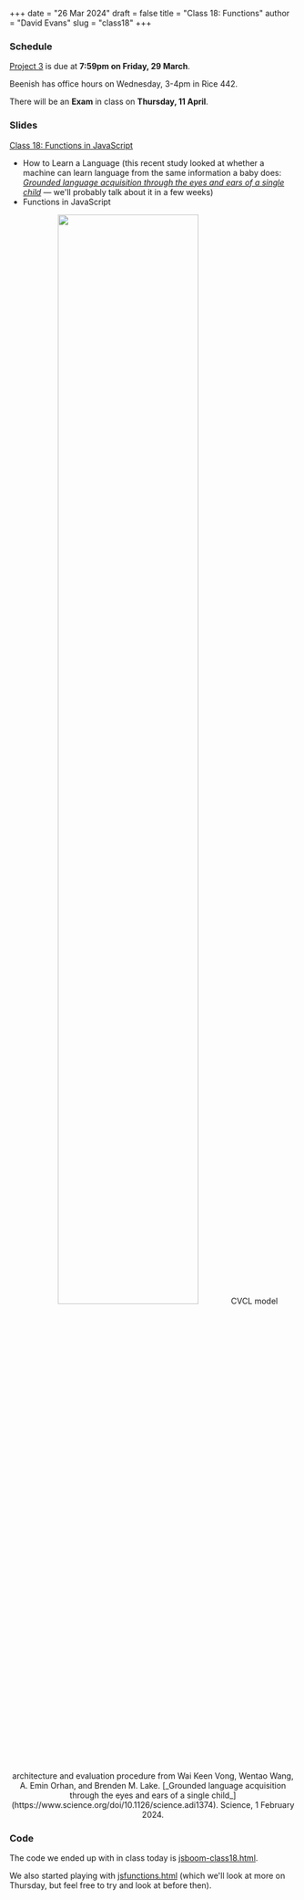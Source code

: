 +++
date = "26 Mar 2024"
draft = false
title = "Class 18: Functions"
author = "David Evans"
slug = "class18"
+++

### Schedule

[Project 3](/project3) is due at **7:59pm on Friday, 29 March**.

Beenish has office hours on Wednesday, 3-4pm in Rice 442.

There will be an **Exam** in class on **Thursday, 11 April**.

### Slides

[Class 18: Functions in JavaScript](https://www.dropbox.com/scl/fi/t5izdllpf2a2qp4q6j1dh/cs1010-class18.pdf?rlkey=33qggrrkhxadlhlmir8aitkl7&dl=0)

- How to Learn a Language (this recent study looked at whether a machine can learn language from the same information a baby does: [_Grounded language acquisition through the eyes and ears of a single child_](https://www.science.org/doi/10.1126/science.adi1374) &mdash; we'll probably talk about it in a few weeks)
- Functions in JavaScript

<center>
<img width=70% src="https://www.science.org/cms/10.1126/science.adi1374/asset/01c4632e-4a31-417f-b9b0-0be5a2b6e5da/assets/images/large/science.adi1374-f1.jpg">
CVCL model architecture and evaluation procedure from 
Wai Keen Vong, Wentao Wang, A. Emin Orhan, and Brenden M. Lake. [_Grounded language acquisition through the eyes and ears of a single child_](https://www.science.org/doi/10.1126/science.adi1374). Science, 1 February 2024.
</center>

### Code

The code we ended up with in class today is [jsboom-class18.html](/jsboom-class18.html).

We also started playing with [jsfunctions.html](/jsfunctions.html) (which we'll look at more on Thursday, but feel free to try and look at before then).

